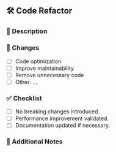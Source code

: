 ## 🛠 Code Refactor

### 📌 Description

<!-- Describe the refactor and why it was needed. -->

### 🔄 Changes

- [ ] Code optimization
- [ ] Improve maintainability
- [ ] Remove unnecessary code
- [ ] Other: ...

### ✅ Checklist

- [ ] No breaking changes introduced.
- [ ] Performance improvement validated.
- [ ] Documentation updated if necessary.

### 💬 Additional Notes

<!-- Add any extra context -->
